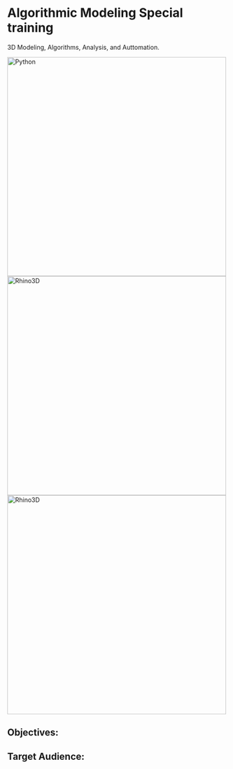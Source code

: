 # Algorithmic Modeling Special training

3D Modeling, Algorithms, Analysis, and Auttomation.


<img src="https://www.python.org/static/img/python-logo@2x.png" alt="Python" width="500"/>

<img src="https://steel-concrete.ru/upload/medialibrary/57d/RhinoLogoBlock.png" alt="Rhino3D" width="500"/>

<img src="https://blog.graphisoftus.com/wp-content/uploads/ghlogo.png" alt="Rhino3D" width="500"/>



## Objectives:



## Target Audience:



